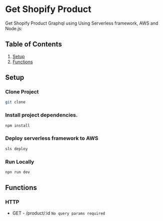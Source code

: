 # Get Shopify Product

Get Shopify Product Graphql using Using Serverless framework, AWS and Node.js:

## Table of Contents

1. [Setup](#setup)
2. [Functions](#functions)

## Setup

### Clone Project

```bash
git clone 
```
### Install project dependencies.

```bash
npm install
```

### Deploy serverless framework to AWS

```bash
sls deploy
```

### Run Locally

```bash
npn run dev
```

## Functions

### HTTP

- GET - /product/:id
  `No query params required`